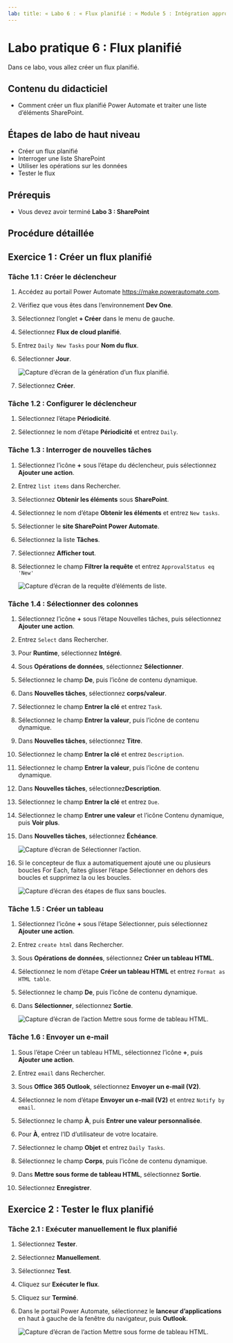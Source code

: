 ```yaml
---
lab: title: « Labo 6 : « Flux planifié : « Module 5 : Intégration approfondie de Power Automate parmi plusieurs sources de données
---
```


# Labo pratique 6 : Flux planifié

Dans ce labo, vous allez créer un flux planifié.

## Contenu du didacticiel

- Comment créer un flux planifié Power Automate et traiter une liste d’éléments SharePoint.

## Étapes de labo de haut niveau

- Créer un flux planifié
- Interroger une liste SharePoint
- Utiliser les opérations sur les données
- Tester le flux
  
## Prérequis

- Vous devez avoir terminé **Labo 3 : SharePoint**

## Procédure détaillée

## Exercice 1 : Créer un flux planifié

### Tâche 1.1 : Créer le déclencheur

1. Accédez au portail Power Automate <https://make.powerautomate.com>.

1. Vérifiez que vous êtes dans l’environnement **Dev One**.

1. Sélectionnez l’onglet **+ Créer** dans le menu de gauche.

1. Sélectionnez **Flux de cloud planifié**.

1. Entrez `Daily New Tasks` pour **Nom du flux**.

1. Sélectionner **Jour**.

    ![Capture d’écran de la génération d’un flux planifié.](../media/build-scheduled-flow.png)

1. Sélectionnez **Créer**.

### Tâche 1.2 : Configurer le déclencheur

1. Sélectionnez l’étape **Périodicité**.

1. Sélectionnez le nom d’étape **Périodicité** et entrez `Daily`.

### Tâche 1.3 : Interroger de nouvelles tâches

1. Sélectionnez l’icône **+** sous l’étape du déclencheur, puis sélectionnez **Ajouter une action**.

1. Entrez `list items` dans Rechercher.

1. Sélectionnez **Obtenir les éléments** sous **SharePoint**.

1. Sélectionnez le nom d’étape **Obtenir les éléments** et entrez `New tasks`.

1. Sélectionner le **site SharePoint Power Automate**.

1. Sélectionnez la liste **Tâches**.

1. Sélectionnez **Afficher tout**.

1. Sélectionnez le champ **Filtrer la requête** et entrez `ApprovalStatus eq 'New'`

    ![Capture d’écran de la requête d’éléments de liste.](../media/list-items.png)

### Tâche 1.4 : Sélectionner des colonnes

1. Sélectionnez l’icône **+** sous l’étape Nouvelles tâches, puis sélectionnez **Ajouter une action**.

1. Entrez `Select` dans Rechercher.

1. Pour **Runtime**, sélectionnez **Intégré**.

1. Sous **Opérations de données**, sélectionnez **Sélectionner**.

1. Sélectionnez le champ **De**, puis l’icône de contenu dynamique.

1. Dans **Nouvelles tâches**, sélectionnez **corps/valeur**.

1. Sélectionnez le champ **Entrer la clé** et entrez `Task`.

1. Sélectionnez le champ **Entrer la valeur**, puis l’icône de contenu dynamique.

1. Dans **Nouvelles tâches**, sélectionnez **Titre**.

1. Sélectionnez le champ **Entrer la clé** et entrez `Description`.

1. Sélectionnez le champ **Entrer la valeur**, puis l’icône de contenu dynamique.

1. Dans **Nouvelles tâches**, sélectionnez**Description**.

1. Sélectionnez le champ **Entrer la clé** et entrez `Due`.

1. Sélectionnez le champ **Entrer une valeur** et l’icône Contenu dynamique, puis **Voir plus**.

1. Dans **Nouvelles tâches**, sélectionnez **Échéance**.

    ![Capture d’écran de Sélectionner l’action.](../media/select-action.png)

1. Si le concepteur de flux a automatiquement ajouté une ou plusieurs boucles For Each, faites glisser l’étape Sélectionner en dehors des boucles et supprimez la ou les boucles.

    ![Capture d’écran des étapes de flux sans boucles.](../media/flow-without-loops.png)

### Tâche 1.5 : Créer un tableau

1. Sélectionnez l’icône **+** sous l’étape Sélectionner, puis sélectionnez **Ajouter une action**.

1. Entrez `create html` dans Rechercher.

1. Sous **Opérations de données**, sélectionnez **Créer un tableau HTML**.

1. Sélectionnez le nom d’étape **Créer un tableau HTML** et entrez `Format as HTML table`.

1. Sélectionnez le champ **De**, puis l’icône de contenu dynamique.

1. Dans **Sélectionner**, sélectionnez **Sortie**.

    ![Capture d’écran de l’action Mettre sous forme de tableau HTML.](../media/format-html-action.png)

### Tâche 1.6 : Envoyer un e-mail

1. Sous l’étape Créer un tableau HTML, sélectionnez l’icône **+**, puis **Ajouter une action**.

1. Entrez `email` dans Rechercher.

1. Sous **Office 365 Outlook**, sélectionnez **Envoyer un e-mail (V2)**.

1. Sélectionnez le nom d’étape **Envoyer un e-mail (V2)** et entrez `Notify by email`.

1. Sélectionnez le champ **À**, puis **Entrer une valeur personnalisée**.

1. Pour **À**, entrez l’ID d’utilisateur de votre locataire.

1. Sélectionnez le champ **Objet** et entrez `Daily Tasks`.

1. Sélectionnez le champ **Corps**, puis l’icône de contenu dynamique.

1. Dans **Mettre sous forme de tableau HTML**, sélectionnez **Sortie**.

1. Sélectionnez **Enregistrer**.

## Exercice 2 : Tester le flux planifié

### Tâche 2.1 : Exécuter manuellement le flux planifié

1. Sélectionnez **Tester**.

1. Sélectionnez **Manuellement**.

1. Sélectionnez **Test**.

1. Cliquez sur **Exécuter le flux**.

1. Cliquez sur **Terminé**.

1. Dans le portail Power Automate, sélectionnez le **lanceur d’applications** en haut à gauche de la fenêtre du navigateur, puis **Outlook**.

    ![Capture d’écran de l’action Mettre sous forme de tableau HTML.](../media/daily-tasks-email.png)
